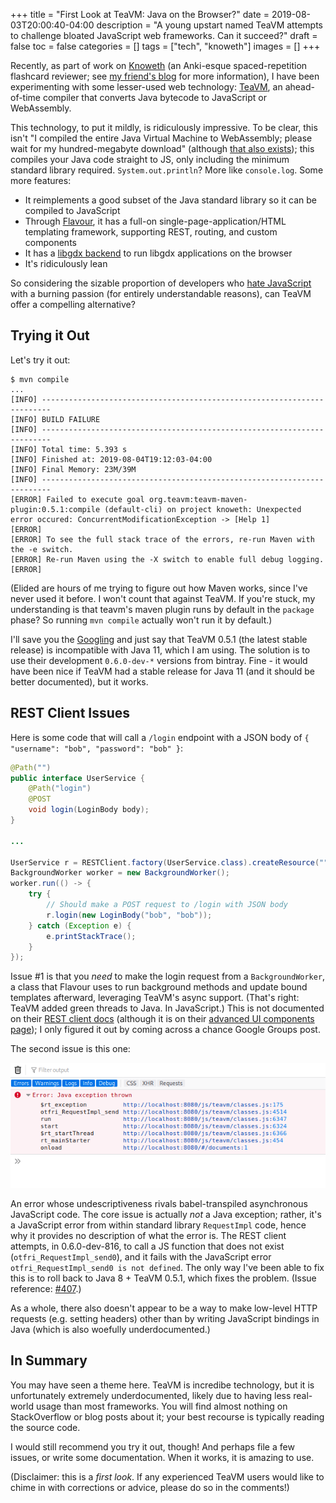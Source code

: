 +++
title = "First Look at TeaVM: Java on the Browser?"
date = 2019-08-03T20:00:40-04:00
description = "A young upstart named TeaVM attempts to challenge bloated JavaScript web frameworks. Can it succeed?"
draft = false
toc = false
categories = []
tags = ["tech", "knoweth"]
images = []
+++

Recently, as part of work on [Knoweth][knoweth github] (an Anki-esque spaced-repetition flashcard reviewer; see [my friend's blog][kunal redesign post] for more information), I have been experimenting with some lesser-used web technology: [TeaVM][teavm homepage], an ahead-of-time compiler that converts Java bytecode to JavaScript or WebAssembly.

This technology, to put it mildly, is ridiculously impressive. To be clear, this isn't "I compiled the entire Java Virtual Machine to WebAssembly; please wait for my hundred-megabyte download" (although [that also exists][cheerpj]); this compiles your Java code straight to JS, only including the minimum standard library required. `System.out.println`? More like `console.log`. Some more features:

- It reimplements a good subset of the Java standard library so it can be compiled to JavaScript
- Through [Flavour][flavour], it has a full-on single-page-application/HTML templating framework, supporting REST, routing, and custom components
- It has a [libgdx backend][libgdx] to run libgdx applications on the browser
- It's ridiculously lean

So considering the sizable proportion of developers who [hate JavaScript][cancer] with a burning passion (for entirely understandable reasons), can TeaVM offer a compelling alternative?

## Trying it Out

Let's try it out:

```
$ mvn compile
...
[INFO] ------------------------------------------------------------------------
[INFO] BUILD FAILURE
[INFO] ------------------------------------------------------------------------
[INFO] Total time: 5.393 s
[INFO] Finished at: 2019-08-04T19:12:03-04:00
[INFO] Final Memory: 23M/39M
[INFO] ------------------------------------------------------------------------
[ERROR] Failed to execute goal org.teavm:teavm-maven-plugin:0.5.1:compile (default-cli) on project knoweth: Unexpected error occured: ConcurrentModificationException -> [Help 1]
[ERROR] 
[ERROR] To see the full stack trace of the errors, re-run Maven with the -e switch.
[ERROR] Re-run Maven using the -X switch to enable full debug logging.
[ERROR] 
```

(Elided are hours of me trying to figure out how Maven works, since I've never used it before. I won't count that against TeaVM. If you're stuck, my understanding is that teavm's maven plugin runs by default in the `package` phase? So running `mvn compile` actually won't run it by default.)

I'll save you the [Googling](https://github.com/konsoletyper/teavm/issues/363) and just say that TeaVM 0.5.1 (the latest stable release) is incompatible with Java 11, which I am using. The solution is to use their development `0.6.0-dev-*` versions from bintray. Fine - it would have been nice if TeaVM had a stable release for Java 11 (and it should be better documented), but it works. 

## REST Client Issues

Here is some code that will call a `/login` endpoint with a JSON body of `{ "username": "bob", "password": "bob" }`:

```java
@Path("")
public interface UserService {
    @Path("login")
    @POST
    void login(LoginBody body);
}

...

UserService r = RESTClient.factory(UserService.class).createResource("");
BackgroundWorker worker = new BackgroundWorker();
worker.run(() -> {
    try {
        // Should make a POST request to /login with JSON body
        r.login(new LoginBody("bob", "bob"));
    } catch (Exception e) {
        e.printStackTrace();
    }
});
```

Issue #1 is that you _need_ to make the login request from a `BackgroundWorker`, a class that Flavour uses to run background methods and update bound templates afterward, leveraging TeaVM's async support. (That's right: TeaVM added green threads to Java. In JavaScript.) This is not documented on their [REST client docs][] (although it is on their [advanced UI components page][]); I only figured it out by coming across a chance Google Groups post. 

The second issue is this one:

![fetch request fails with Java exception thrown](/images/2019-07-22-knoweth-teavm-first-look/java-exception-thrown.png)

An error whose undescriptiveness rivals babel-transpiled asynchronous JavaScript code. The core issue is actually _not_ a Java exception; rather, it's a JavaScript error from within standard library `RequestImpl` code, hence why it provides no description of what the error is. The REST client attempts, in 0.6.0-dev-816, to call a JS function that does not exist (`otfri_RequestImpl_send0`), and it fails with the JavaScript error `otfri_RequestImpl_send0 is not defined`. The only way I've been able to fix this is to roll back to Java 8 + TeaVM 0.5.1, which fixes the problem. (Issue reference: [#407](https://github.com/konsoletyper/teavm/issues/407).)

As a whole, there also doesn't appear to be a way to make low-level HTTP requests (e.g. setting headers) other than by writing JavaScript bindings in Java (which is also woefully underdocumented.)

## In Summary

You may have seen a theme here. TeaVM is incredibe technology, but it is unfortunately extremely underdocumented, likely due to having less real-world usage than most frameworks. You will find almost nothing on StackOverflow or blog posts about it; your best recourse is typically reading the source code.

I would still recommend you try it out, though! And perhaps file a few issues, or write some documentation. When it works, it is amazing to use.

(Disclaimer: this is a _first look_. If any experienced TeaVM users would like to chime in with corrections or advice, please do so in the comments!)

[knoweth github]: https://github.com/knoweth/knoweth
[kunal redesign post]: https://insensitive.co/posts/2019/03/anki-redesign-and-development-part-1/
[teavm homepage]: http://teavm.org
[cheerpj]: https://www.leaningtech.com/cheerpj/
[flavour]: http://teavm.org/docs/flavour/templates.html
[libgdx]: https://stackoverflow.com/questions/42466164/how-i-deploy-my-libgdx-project-to-html-js-using-teavm
[cancer]: https://www.semitwist.com/mirror/node-js-is-cancer.html
[REST client docs]: http://teavm.org/docs/flavour/rest-client.html
[advanced UI components page]: http://teavm.org/docs/flavour/advanced-ui-components.html